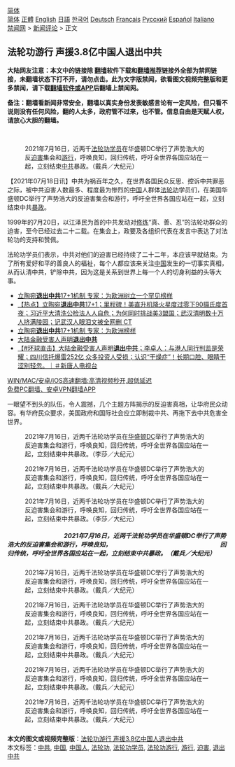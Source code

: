  <!-- 面包屑导航 --> <div class="breadcrumb"><!-- GTranslate: https://gtranslate.io/ -->  <div class="switcher notranslate">  <div class="selected">  <a href="#" onclick="return false;"> 简体</a>  </div>  <div class="option">  <a href="https://www.bannedbook.org" onclick="doGTranslate('zh-CN|zh-CN');jQuery('div.switcher div.selected a').html(jQuery(this).html());return false;" title="简体中文" class="nturl selected"> 简体</a>  <a href="https://www.bannedbook.org/zh-tw/" onclick="doGTranslate('zh-CN|zh-TW');jQuery('div.switcher div.selected a').html(jQuery(this).html());return false;" title="繁體中文" class="nturl"> 正體</a>  <a href="https://www.bannedbook.org/en/" onclick="doGTranslate('zh-CN|en');jQuery('div.switcher div.selected a').html(jQuery(this).html());return false;" title="English" class="nturl"> English</a>  <a href="https://www.bannedbook.org/ja/" onclick="doGTranslate('zh-CN|ja');jQuery('div.switcher div.selected a').html(jQuery(this).html());return false;" title="日本語" class="nturl"> 日語</a>  <a href="https://www.bannedbook.org/ko/" onclick="doGTranslate('zh-CN|ko');jQuery('div.switcher div.selected a').html(jQuery(this).html());return false;" title="한국어" class="nturl"> 한국어</a>  <a href="https://www.bannedbook.org/de/" onclick="doGTranslate('zh-CN|de');jQuery('div.switcher div.selected a').html(jQuery(this).html());return false;" title="Deutsch" class="nturl"> Deutsch</a>  <a href="https://www.bannedbook.org/fr/" onclick="doGTranslate('zh-CN|fr');jQuery('div.switcher div.selected a').html(jQuery(this).html());return false;" title="Français" class="nturl"> Français</a>  <a href="https://www.bannedbook.org/ru/" onclick="doGTranslate('zh-CN|ru');jQuery('div.switcher div.selected a').html(jQuery(this).html());return false;" title="Русский" class="nturl"> Русский</a>  <a href="https://www.bannedbook.org/es/" onclick="doGTranslate('zh-CN|es');jQuery('div.switcher div.selected a').html(jQuery(this).html());return false;" title="Español" class="nturl"> Español</a>  <a href="https://www.bannedbook.org/it/" onclick="doGTranslate('zh-CN|it');jQuery('div.switcher div.selected a').html(jQuery(this).html());return false;" title="Italiano" class="nturl"> Italiano</a>  </div>  </div>      <div class='breadcrumb-sub'><!-- Breadcrumb NavXT 6.3.0 --> <a href="https://www.bannedbook.org/" class="home">禁闻网</a> &gt; <a href="https://www.bannedbook.org/bnews/comments/" class="category">新闻评论</a> &gt; 正文</div></div><h2>法轮功游行 声援3.8亿中国人退出中共</h2> <p class="notice"><b>大陆网友注意：本文中的链接除 <a href="https://github.com/bannedbook/fanqiang" >翻墙</a>软件下载和<a href="https://github.com/killgcd/justmysocks/blob/master/README.md">翻墙推荐</a>链接外全部为禁网链接，未翻墙状态下打不开，请勿点击。此为文字版禁闻，欲看图文视频完整版和更多禁闻，请下载<a href="https://github.com/bannedbook/fanqiang">翻墙软件或APP</a>后翻墙上禁闻网。</p><p>备注：翻墙看新闻非常安全，翻墙以真实身份发表敏感言论有一定风险，但只看不说则没有任何风险，翻的人太多，政府管不过来，也不管。信息自由是天赋人权，请放心大胆的翻墙。</b></p>  <div class="entry"> <br /> <figure><a href="https://i0.wp.com/upload-images-bucket-v64rleca837do.s3.eu-west-1.amazonaws.com/wp-content/uploads/2021/07/18004118/id13095203-2107161523211973-600x400-1.jpeg?fit=600%2C400&#038;ssl=1" data-caption="2021年7月16日，近两千法轮功学员在华盛顿DC举行了声势浩大的反迫害集会和游行，呼唤良知，回归传统，呼吁全世界各国应站在一起，立刻结束中共暴政。（戴兵／大纪元）"></a><figcaption class="wp-caption-text">2021年7月16日，近两千<a href="https://www.bannedbook.org/bnews/tag/%e6%b3%95%e8%bd%ae%e5%8a%9f%e5%ad%a6%e5%91%98/" class="st_tag internal_tag" rel="tag" title="标签 法轮功学员 下的日志">法轮功学员</a>在华盛顿DC举行了声势浩大的反<a href="https://www.bannedbook.org/bnews/tag/%e8%bf%ab%e5%ae%b3/" class="st_tag internal_tag" rel="tag" title="标签 迫害 下的日志">迫害</a>集会和<a href="https://www.bannedbook.org/bnews/tag/%e6%b8%b8%e8%a1%8c/" class="st_tag internal_tag" rel="tag" title="标签 游行 下的日志">游行</a>，呼唤良知，回归传统，呼吁全世界各国应站在一起，立刻结束<a href="https://www.bannedbook.org/bnews/tag/%e4%b8%ad%e5%85%b1/" class="st_tag internal_tag" rel="tag" title="标签 中共 下的日志">中共</a>暴政。（戴兵／大纪元）</figcaption></figure> <p>【2021年07月18日讯】中共为祸百年之久，在世界各国⺠众反思、控诉中共罪恶之际，被中共迫害人数最多、程度最为惨烈的<span class='wp_keywordlink_affiliate'><a href="https://www.bannedbook.org/" title="中国" target="_blank">中国</a></span>人群体<a href="https://www.bannedbook.org/bnews/tag/%e6%b3%95%e8%bd%ae%e5%8a%9f/" class="st_tag internal_tag" rel="tag" title="标签 法轮功 下的日志">法轮功</a>学员们，在美国华盛顿DC举行了声势浩大的反迫害集会和游行，呼吁全世界各国应站在一起，立刻结束中共<span class='wp_keywordlink'><a href="https://www.bannedbook.org/forum11/topic276.html" title="禁片：评中国共产党的暴政" target="_blank">暴政</a></span>。</p> <p>1999年的7月20日，以江泽民为首的中共发动对<span class='wp_keywordlink'><a href="https://www.qi-gong.me/" title="气功修炼网" target="_blank">修炼</a></span>“真、善、忍”的法轮功群众的迫害，至今已经过去二十二载。在集会上，政要及各组织代表在发言中表达了对法轮功的支持和赞佩。</p>  <p>法轮功学员们表示，中共对他们的迫害已经持续了二十二年，本应该早就结束。为了所有爱好和平的善良人的福祉，每个人都应该来关注<a href="https://www.bannedbook.org/bnews/tag/%E4%B8%AD%E5%9B%BD/" class="st_tag internal_tag" rel="tag" title="标签 中国 下的日志">中国</a>发生的一切事实真相，从而认清中共，铲除中共，因为这是关系到世界上每一个人的切身利益的头等大事。</p> <ul class='op-related-articles' title='相关阅读'> <li><a href='https://www.bannedbook.org/bnews/comments/20210407/1521135.html' target='_blank'>立陶宛<b>退出中共</b>17+1机制 专家：为欧洲树立一个罕见榜样</a></li> <li><a href='https://www.bannedbook.org/bnews/bannedvideo/20210407/1521134.html' target='_blank'>【热点】立陶宛<b>退出中共</b>17+1；里程碑！美直升机降火星度过零下90摄氏度首夜；习近平大清洗公检法人人自危；为何同时挑战美3盟国；武汉清明数十万人挤满陵园；记武汉人眼泪文被全网删 CT</a></li> <li><a href='https://www.bannedbook.org/bnews/taiwannews/20210407/1520961.html' target='_blank'>立陶宛<b>退出中共</b>17+1机制 专家：为欧洲榜样</a></li> <li><a href='https://www.bannedbook.org/bnews/taiwannews/20210403/1518743.html' target='_blank'>大陆金融受害人声明<b>退出中共</b></a></li> <li><a href='https://www.bannedbook.org/bnews/bannedvideo/20210402/1518266.html' target='_blank'>【#环球直击】大陆金融受害人声明<b>退出中共</b>；李卓人：与港人同行判监是荣耀；四川信托爆雷252亿 众多投资人受损；认识“干燥症”！长期口腔、眼睛干涩别轻忽。｜＃新唐人电视台</a></li> </ul> <p class="texttj"> <a href="https://github.com/bannedbook/fanqiang/wiki/V2ray%E6%9C%BA%E5%9C%BA" target="_blank">WIN/MAC/安卓/iOS高速翻墙:高清视频秒开,超低延迟</a><br/> <a href="https://github.com/bannedbook/fanqiang/wiki/%E7%A6%81%E9%97%BB%E7%BD%91%E5%AE%89%E5%8D%93%E7%BF%BB%E5%A2%99%E6%96%B0%E9%97%BBAPP" target="_blank">免费PC翻墙、安卓VPN翻墙APP</a></p> <p>一眼望不到头的队伍，令人震撼，几个主题方阵揭示的反迫害真相，让华府⺠众动容。有华府⺠众要求，美国政府和国际社会应立即制裁中共、再拖下去中共危害全世界。</p> <figure id="attachment_13095533" class="wp-caption aligncenter" aria-describedby="caption-attachment-13095533"><a href="https://i2.wp.com/i.epochtimes.com/assets/uploads/2021/07/id13095533-untitled-1656.jpg?ssl=1" target="_blank" rel="noopener"></a><figcaption id="caption-attachment-13095533" class="wp-caption-text">2021年7月16日，近两千法轮功学员在<a href="https://www.epochtimes.com/gb/tag/%E5%8D%8E%E7%9B%9B%E9%A1%BFdc.html">华盛顿DC</a>举行了声势浩大的反迫害集会和游行，呼唤良知，回归传统，呼吁全世界各国应站在一起，立刻结束中共暴政。（李莎／大纪元）</figcaption></figure> <figure id="attachment_13095198" class="wp-caption aligncenter" aria-describedby="caption-attachment-13095198"><a href="https://i2.wp.com/i.epochtimes.com/assets/uploads/2021/07/id13095198-2107161523451973.jpg?ssl=1" target="_blank" rel="noopener"></a><figcaption id="caption-attachment-13095198" class="wp-caption-text">2021年7月16日，近两千法轮功学员在华盛顿DC举行了声势浩大的反迫害集会和游行，呼唤良知，回归传统，呼吁全世界各国应站在一起，立刻结束中共暴政。（戴兵／大纪元）</figcaption></figure> <figure id="attachment_13095539" class="wp-caption aligncenter" aria-describedby="caption-attachment-13095539"><a href="https://i1.wp.com/i.epochtimes.com/assets/uploads/2021/07/id13095539-untitled-1642.jpg?ssl=1" target="_blank" rel="noopener"></a><figcaption id="caption-attachment-13095539" class="wp-caption-text">2021年7月16日，近两千法轮功学员在华盛顿DC举行了声势浩大的反迫害集会和游行，呼唤良知，回归传统，呼吁全世界各国应站在一起，立刻结束中共暴政。（李莎／大纪元）</figcaption></figure> <h5><a href="https://i1.wp.com/i.epochtimes.com/assets/uploads/2021/07/id13095209-2107161524331973.jpg?ssl=1"></a>                                       2021年7月16日，近两千法轮功学员在华盛顿DC举行了声势浩大的反迫害集会和游行，呼唤良知，                                                                           回归传统，呼吁全世界各国应站在一起，立刻结束中共暴政。（戴兵／大纪元）</h5> <figure id="attachment_13095231" class="wp-caption aligncenter" aria-describedby="caption-attachment-13095231"><a href="https://i2.wp.com/i.epochtimes.com/assets/uploads/2021/07/id13095231-2107161744071160.jpg?ssl=1" target="_blank" rel="noopener"></a><figcaption id="caption-attachment-13095231" class="wp-caption-text">2021年7月16日，近两千法轮功学员在华盛顿DC举行了声势浩大的反迫害集会和游行，呼唤良知，回归传统，呼吁全世界各国应站在一起，立刻结束中共暴政。（戴兵／大纪元）</figcaption></figure> <figure id="attachment_13095202" class="wp-caption aligncenter" aria-describedby="caption-attachment-13095202"><a href="https://i1.wp.com/i.epochtimes.com/assets/uploads/2021/07/id13095202-2107161523181973.jpg?ssl=1" target="_blank" rel="noopener"></a><figcaption id="caption-attachment-13095202" class="wp-caption-text">2021年7月16日，近两千法轮功学员在华盛顿DC举行了声势浩大的反迫害集会和游行，呼唤良知，回归传统，呼吁全世界各国应站在一起，立刻结束中共暴政。（戴兵／大纪元）</figcaption></figure> <figure id="attachment_13095195" class="wp-caption aligncenter" aria-describedby="caption-attachment-13095195"><a href="https://i0.wp.com/i.epochtimes.com/assets/uploads/2021/07/id13095195-2107161522401973.jpg?ssl=1" target="_blank" rel="noopener"></a><figcaption id="caption-attachment-13095195" class="wp-caption-text">2021年7月16日，近两千法轮功学员在华盛顿DC举行了声势浩大的反迫害集会和游行，呼唤良知，回归传统，呼吁全世界各国应站在一起，立刻结束中共暴政。（戴兵／大纪元）</figcaption></figure> <figure id="attachment_13095241" class="wp-caption aligncenter" aria-describedby="caption-attachment-13095241"><a href="https://i0.wp.com/i.epochtimes.com/assets/uploads/2021/07/id13095241-2107161523481973.jpg?ssl=1" target="_blank" rel="noopener"></a><figcaption id="caption-attachment-13095241" class="wp-caption-text">2021年7月16日，近两千法轮功学员在华盛顿DC举行了声势浩大的反迫害集会和游行，呼唤良知，回归传统，呼吁全世界各国应站在一起，立刻结束中共暴政。（戴兵／大纪元）</figcaption></figure> <figure id="attachment_13095233" class="wp-caption aligncenter" aria-describedby="caption-attachment-13095233"><a href="https://i2.wp.com/i.epochtimes.com/assets/uploads/2021/07/id13095233-2107161525011973.jpg?ssl=1" target="_blank" rel="noopener"></a><figcaption id="caption-attachment-13095233" class="wp-caption-text">2021年7月16日，近两千法轮功学员在华盛顿DC举行了声势浩大的反迫害集会和游行，呼唤良知，回归传统，呼吁全世界各国应站在一起，立刻结束中共暴政。（戴兵／大纪元）</figcaption></figure> </p> <a name='sharetosocial'></a>  <div style="margin-bottom:5px;padding-bottom:5px;clear:both"> <div id="archive-pix-1" class="banner-ads"> <!-- AuctionX Display platform tag START --> <div id="26318x728x90x621x_ADSLOT2" clicktrack="%%CLICK_URL_ESC%%"></div> <!-- AuctionX Display platform tag END --> </div> <div id="archive-pix-2" class="banner-ads"> <!-- AuctionX Display platform tag START --> <div id="26315x300x250x621x_ADSLOT2" clicktrack="%%CLICK_URL_ESC%%"></div> <!-- AuctionX Display platform tag END --> </div> </div>    <div id="archive-pix-1" class="banner-ads"> <!-- AuctionX Display platform tag START --> <div id="26318x728x90x621x_ADSLOT3" clicktrack="%%CLICK_URL_ESC%%"></div> <!-- AuctionX Display platform tag END --> </div> <div><b>本文的图文或视频完整版</b>：<a href='https://www.bannedbook.org/bnews/comments/20210718/1589332.html'>法轮功游行 声援3.8亿中国人退出中共</a></div>  </div><!--END ENTRY--> <div class="postfooter"> <div>本文标签：<a href="https://www.bannedbook.org/bnews/tag/%e4%b8%ad%e5%85%b1/" rel="tag">中共</a>, <a href="https://www.bannedbook.org/bnews/tag/%E4%B8%AD%E5%9B%BD/" rel="tag">中国</a>, <a href="https://www.bannedbook.org/bnews/tag/%e4%b8%ad%e5%9b%bd%e4%ba%ba/" rel="tag">中国人</a>, <a href="https://www.bannedbook.org/bnews/tag/%e6%b3%95%e8%bd%ae%e5%8a%9f/" rel="tag">法轮功</a>, <a href="https://www.bannedbook.org/bnews/tag/%e6%b3%95%e8%bd%ae%e5%8a%9f%e5%ad%a6%e5%91%98/" rel="tag">法轮功学员</a>, <a href="https://www.bannedbook.org/bnews/tag/%e6%b3%95%e8%bd%ae%e5%8a%9f%e6%b8%b8%e8%a1%8c/" rel="tag">法轮功游行</a>, <a href="https://www.bannedbook.org/bnews/tag/%e6%b8%b8%e8%a1%8c/" rel="tag">游行</a>, <a href="https://www.bannedbook.org/bnews/tag/%e8%bf%ab%e5%ae%b3/" rel="tag">迫害</a>, <a href="https://www.bannedbook.org/bnews/tag/%E9%80%80%E5%87%BA%E4%B8%AD%E5%85%B1/" rel="tag">退出中共</a></div>  </div><!--END POSTFOOTER--> 